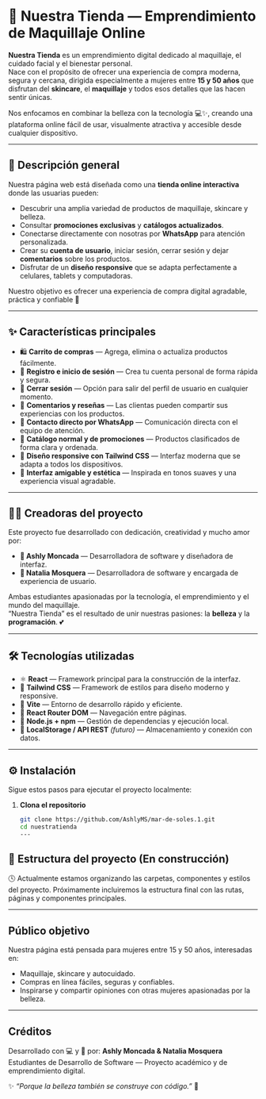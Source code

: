 # 💋 Nuestra Tienda — Emprendimiento de Maquillaje Online

**Nuestra Tienda** es un emprendimiento digital dedicado al maquillaje, el cuidado facial y el bienestar personal.  
Nace con el propósito de ofrecer una experiencia de compra moderna, segura y cercana, dirigida especialmente a mujeres entre **15 y 50 años** que disfrutan del **skincare**, el **maquillaje** y todos esos detalles que las hacen sentir únicas.  

Nos enfocamos en combinar la belleza con la tecnología 💻✨, creando una plataforma online fácil de usar, visualmente atractiva y accesible desde cualquier dispositivo.

---

## 💄 Descripción general

Nuestra página web está diseñada como una **tienda online interactiva** donde las usuarias pueden:

- Descubrir una amplia variedad de productos de maquillaje, skincare y belleza.
- Consultar **promociones exclusivas** y **catálogos actualizados**.
- Conectarse directamente con nosotras por **WhatsApp** para atención personalizada.
- Crear su **cuenta de usuario**, iniciar sesión, cerrar sesión y dejar **comentarios** sobre los productos.
- Disfrutar de un **diseño responsive** que se adapta perfectamente a celulares, tablets y computadoras.

Nuestro objetivo es ofrecer una experiencia de compra digital agradable, práctica y confiable 🌸  

---

## ✨ Características principales

- 🛍️ **Carrito de compras** — Agrega, elimina o actualiza productos fácilmente.  
- 🔐 **Registro e inicio de sesión** — Crea tu cuenta personal de forma rápida y segura.  
- 🚪 **Cerrar sesión** — Opción para salir del perfil de usuario en cualquier momento.  
- 💬 **Comentarios y reseñas** — Las clientas pueden compartir sus experiencias con los productos.  
- 💌 **Contacto directo por WhatsApp** — Comunicación directa con el equipo de atención.  
- 💅 **Catálogo normal y de promociones** — Productos clasificados de forma clara y ordenada.  
- 📱 **Diseño responsive con Tailwind CSS** — Interfaz moderna que se adapta a todos los dispositivos.  
- 💖 **Interfaz amigable y estética** — Inspirada en tonos suaves y una experiencia visual agradable.  

---

## 👩‍💻 Creadoras del proyecto

Este proyecto fue desarrollado con dedicación, creatividad y mucho amor por:

- **💅 Ashly Moncada** — Desarrolladora de software y diseñadora de interfaz.  
- **💄 Natalia Mosquera** — Desarrolladora de software y encargada de experiencia de usuario.  

Ambas estudiantes apasionadas por la tecnología, el emprendimiento y el mundo del maquillaje.  
“Nuestra Tienda” es el resultado de unir nuestras pasiones: la **belleza** y la **programación**. 💕

---

## 🛠️ Tecnologías utilizadas

- ⚛️ **React** — Framework principal para la construcción de la interfaz.  
- 💨 **Tailwind CSS** — Framework de estilos para diseño moderno y responsive.  
- 🚀 **Vite** — Entorno de desarrollo rápido y eficiente.  
- 🔗 **React Router DOM** — Navegación entre páginas.  
- 🧰 **Node.js + npm** — Gestión de dependencias y ejecución local.  
- 💾 **LocalStorage / API REST** *(futuro)* — Almacenamiento y conexión con datos.  

---

## ⚙️ Instalación

Sigue estos pasos para ejecutar el proyecto localmente:

1. **Clona el repositorio**
   ```bash
   git clone https://github.com/AshlyMS/mar-de-soles.1.git
   cd nuestratienda
   ---

## 📁 Estructura del proyecto (En construcción)

🕓 Actualmente estamos organizando las carpetas, componentes y estilos del proyecto.
Próximamente incluiremos la estructura final con las rutas, páginas y componentes principales.

---

## Público objetivo

Nuestra página está pensada para mujeres entre 15 y 50 años, interesadas en:

- Maquillaje, skincare y autocuidado.
- Compras en línea fáciles, seguras y confiables.
- Inspirarse y compartir opiniones con otras mujeres apasionadas por la belleza.

---

## Créditos

Desarrollado con 💻 y 💅 por:
**Ashly Moncada & Natalia Mosquera**
Estudiantes de Desarrollo de Software — Proyecto académico y de emprendimiento digital.

✨ *“Porque la belleza también se construye con código.”* 💄